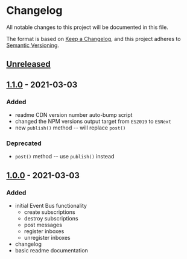 # Changelog
All notable changes to this project will be documented in this file.

The format is based on [Keep a Changelog](https://keepachangelog.com/en/1.0.0/),
and this project adheres to [Semantic Versioning](https://semver.org/spec/v2.0.0.html).

## [Unreleased]

## [1.1.0] - 2021-03-03

### Added

- readme CDN version number auto-bump script
- changed the NPM versions output target from `ES2019` to `ESNext`
- new `publish()` method -- will replace `post()`

### Deprecated

- `post()` method -- use `publish()` instead

## [1.0.0] - 2021-03-03

### Added

- initial Event Bus functionality
    - create subscriptions
    - destroy subscriptions
    - post messages
    - register inboxes
    - unregister inboxes
- changelog
- basic readme documentation

[Unreleased]: https://github.com/codewithkyle/pubsub/compare/v1.1.0...HEAD
[1.1.0]: https://github.com/codewithkyle/pubsub/compare/v1.0.0...v1.1.0
[1.0.0]: https://github.com/codewithkyle/pubsub/releases/tag/v1.0.0